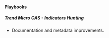 
#### Playbooks
##### Trend Micro CAS - Indicators Hunting
- Documentation and metadata improvements.

